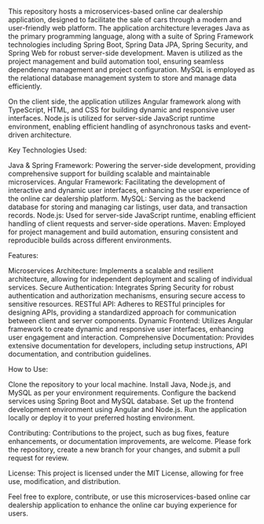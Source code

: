 This repository hosts a microservices-based online car dealership application, designed to facilitate the sale of cars through a modern and user-friendly web platform. The application architecture leverages Java as the primary programming language, along with a suite of Spring Framework technologies including Spring Boot, Spring Data JPA, Spring Security, and Spring Web for robust server-side development. Maven is utilized as the project management and build automation tool, ensuring seamless dependency management and project configuration. MySQL is employed as the relational database management system to store and manage data efficiently.

On the client side, the application utilizes Angular framework along with TypeScript, HTML, and CSS for building dynamic and responsive user interfaces. Node.js is utilized for server-side JavaScript runtime environment, enabling efficient handling of asynchronous tasks and event-driven architecture.

Key Technologies Used:

Java & Spring Framework: Powering the server-side development, providing comprehensive support for building scalable and maintainable microservices.
Angular Framework: Facilitating the development of interactive and dynamic user interfaces, enhancing the user experience of the online car dealership platform.
MySQL: Serving as the backend database for storing and managing car listings, user data, and transaction records.
Node.js: Used for server-side JavaScript runtime, enabling efficient handling of client requests and server-side operations.
Maven: Employed for project management and build automation, ensuring consistent and reproducible builds across different environments.

Features:

Microservices Architecture: Implements a scalable and resilient architecture, allowing for independent deployment and scaling of individual services.
Secure Authentication: Integrates Spring Security for robust authentication and authorization mechanisms, ensuring secure access to sensitive resources.
RESTful API: Adheres to RESTful principles for designing APIs, providing a standardized approach for communication between client and server components.
Dynamic Frontend: Utilizes Angular framework to create dynamic and responsive user interfaces, enhancing user engagement and interaction.
Comprehensive Documentation: Provides extensive documentation for developers, including setup instructions, API documentation, and contribution guidelines.

How to Use:

Clone the repository to your local machine.
Install Java, Node.js, and MySQL as per your environment requirements.
Configure the backend services using Spring Boot and MySQL database.
Set up the frontend development environment using Angular and Node.js.
Run the application locally or deploy it to your preferred hosting environment.

Contributing:
Contributions to the project, such as bug fixes, feature enhancements, or documentation improvements, are welcome. Please fork the repository, create a new branch for your changes, and submit a pull request for review.

License:
This project is licensed under the MIT License, allowing for free use, modification, and distribution.

Feel free to explore, contribute, or use this microservices-based online car dealership application to enhance the online car buying experience for users.
